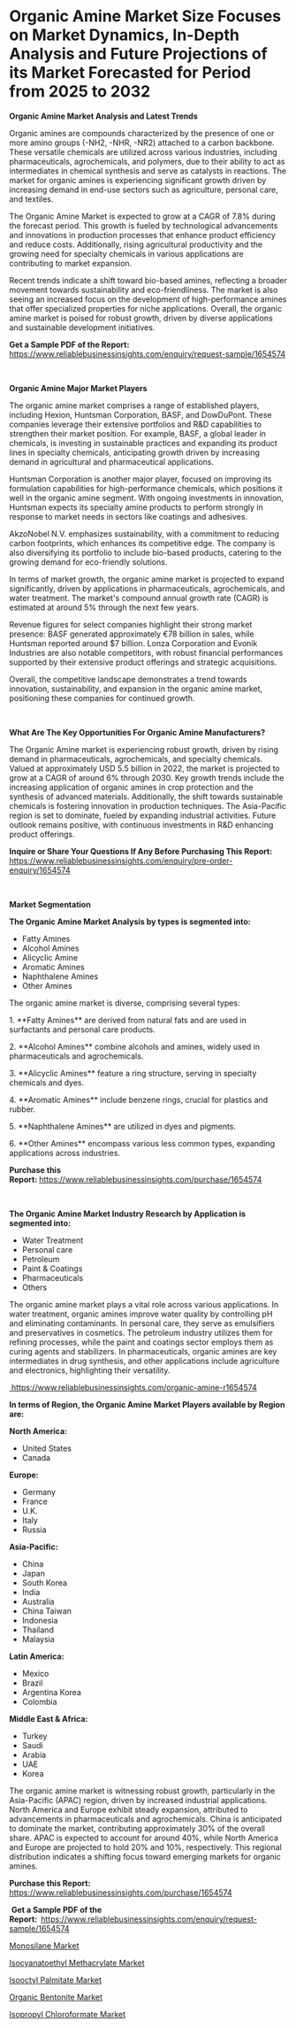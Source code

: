 <p><h1>Organic Amine Market Size Focuses on Market Dynamics, In-Depth Analysis and Future Projections of its Market Forecasted for Period from 2025 to 2032</h1></p><p><strong>Organic Amine Market Analysis and Latest Trends</strong></p>
<p><p>Organic amines are compounds characterized by the presence of one or more amino groups (-NH2, -NHR, -NR2) attached to a carbon backbone. These versatile chemicals are utilized across various industries, including pharmaceuticals, agrochemicals, and polymers, due to their ability to act as intermediates in chemical synthesis and serve as catalysts in reactions. The market for organic amines is experiencing significant growth driven by increasing demand in end-use sectors such as agriculture, personal care, and textiles. </p><p>The Organic Amine Market is expected to grow at a CAGR of 7.8% during the forecast period. This growth is fueled by technological advancements and innovations in production processes that enhance product efficiency and reduce costs. Additionally, rising agricultural productivity and the growing need for specialty chemicals in various applications are contributing to market expansion. </p><p>Recent trends indicate a shift toward bio-based amines, reflecting a broader movement towards sustainability and eco-friendliness. The market is also seeing an increased focus on the development of high-performance amines that offer specialized properties for niche applications. Overall, the organic amine market is poised for robust growth, driven by diverse applications and sustainable development initiatives.</p></p>
<p><strong>Get a Sample PDF of the Report:&nbsp;</strong> <a href="https://www.reliablebusinessinsights.com/enquiry/request-sample/1654574?utm_campaign=1119&utm_medium=2&utm_source=Github&utm_content=ia&utm_term=31012025&utm_id=organic-amine">https://www.reliablebusinessinsights.com/enquiry/request-sample/1654574</a></p>
<p>&nbsp;</p>
<p><strong>Organic Amine Major Market Players</strong></p>
<p><p>The organic amine market comprises a range of established players, including Hexion, Huntsman Corporation, BASF, and DowDuPont. These companies leverage their extensive portfolios and R&D capabilities to strengthen their market position. For example, BASF, a global leader in chemicals, is investing in sustainable practices and expanding its product lines in specialty chemicals, anticipating growth driven by increasing demand in agricultural and pharmaceutical applications.</p><p>Huntsman Corporation is another major player, focused on improving its formulation capabilities for high-performance chemicals, which positions it well in the organic amine segment. With ongoing investments in innovation, Huntsman expects its specialty amine products to perform strongly in response to market needs in sectors like coatings and adhesives.</p><p>AkzoNobel N.V. emphasizes sustainability, with a commitment to reducing carbon footprints, which enhances its competitive edge. The company is also diversifying its portfolio to include bio-based products, catering to the growing demand for eco-friendly solutions.</p><p>In terms of market growth, the organic amine market is projected to expand significantly, driven by applications in pharmaceuticals, agrochemicals, and water treatment. The market's compound annual growth rate (CAGR) is estimated at around 5% through the next few years.</p><p>Revenue figures for select companies highlight their strong market presence: BASF generated approximately €78 billion in sales, while Huntsman reported around $7 billion. Lonza Corporation and Evonik Industries are also notable competitors, with robust financial performances supported by their extensive product offerings and strategic acquisitions.</p><p>Overall, the competitive landscape demonstrates a trend towards innovation, sustainability, and expansion in the organic amine market, positioning these companies for continued growth.</p></p>
<p>&nbsp;</p>
<p><strong>What Are The Key Opportunities For Organic Amine Manufacturers?</strong></p>
<p><p>The Organic Amine market is experiencing robust growth, driven by rising demand in pharmaceuticals, agrochemicals, and specialty chemicals. Valued at approximately USD 5.5 billion in 2022, the market is projected to grow at a CAGR of around 6% through 2030. Key growth trends include the increasing application of organic amines in crop protection and the synthesis of advanced materials. Additionally, the shift towards sustainable chemicals is fostering innovation in production techniques. The Asia-Pacific region is set to dominate, fueled by expanding industrial activities. Future outlook remains positive, with continuous investments in R&D enhancing product offerings.</p></p>
<p><strong>Inquire or Share Your Questions If Any Before Purchasing This Report:</strong> <a href="https://www.reliablebusinessinsights.com/enquiry/pre-order-enquiry/1654574?utm_campaign=1119&utm_medium=2&utm_source=Github&utm_content=ia&utm_term=31012025&utm_id=organic-amine">https://www.reliablebusinessinsights.com/enquiry/pre-order-enquiry/1654574</a></p>
<p>&nbsp;</p>
<p><strong>Market Segmentation</strong></p>
<p><strong>The Organic Amine Market Analysis by types is segmented into:</strong></p>
<p><ul><li>Fatty Amines</li><li>Alcohol Amines</li><li>Alicyclic Amine</li><li>Aromatic Amines</li><li>Naphthalene Amines</li><li>Other Amines</li></ul></p>
<p><p>The organic amine market is diverse, comprising several types: </p><p>1. **Fatty Amines** are derived from natural fats and are used in surfactants and personal care products.  </p><p>2. **Alcohol Amines** combine alcohols and amines, widely used in pharmaceuticals and agrochemicals.  </p><p>3. **Alicyclic Amines** feature a ring structure, serving in specialty chemicals and dyes.  </p><p>4. **Aromatic Amines** include benzene rings, crucial for plastics and rubber.  </p><p>5. **Naphthalene Amines** are utilized in dyes and pigments.  </p><p>6. **Other Amines** encompass various less common types, expanding applications across industries.</p></p>
<p><strong>Purchase this Report:&nbsp;</strong><a href="https://www.reliablebusinessinsights.com/purchase/1654574?utm_campaign=1119&utm_medium=2&utm_source=Github&utm_content=ia&utm_term=31012025&utm_id=organic-amine">https://www.reliablebusinessinsights.com/purchase/1654574</a></p>
<p>&nbsp;</p>
<p><strong>The Organic Amine Market Industry Research by Application is segmented into:</strong></p>
<p><ul><li>Water Treatment</li><li>Personal care</li><li>Petroleum</li><li>Paint & Coatings</li><li>Pharmaceuticals</li><li>Others</li></ul></p>
<p><p>The organic amine market plays a vital role across various applications. In water treatment, organic amines improve water quality by controlling pH and eliminating contaminants. In personal care, they serve as emulsifiers and preservatives in cosmetics. The petroleum industry utilizes them for refining processes, while the paint and coatings sector employs them as curing agents and stabilizers. In pharmaceuticals, organic amines are key intermediates in drug synthesis, and other applications include agriculture and electronics, highlighting their versatility.</p></p>
<p><a href="https://www.reliablebusinessinsights.com/organic-amine-r1654574?utm_campaign=1119&utm_medium=2&utm_source=Github&utm_content=ia&utm_term=31012025&utm_id=organic-amine">&nbsp;https://www.reliablebusinessinsights.com/organic-amine-r1654574</a></p>
<p><strong>In terms of Region, the Organic Amine Market Players available by Region are:</strong></p>
<p>
    <p> <strong> North America: </strong>
        <ul>
            <li>United States</li>
            <li>Canada</li>
        </ul>
        </p> 
    <p> <strong> Europe: </strong>
        <ul>
            <li>Germany</li>
            <li>France</li>
            <li>U.K.</li>
            <li>Italy</li>
            <li>Russia</li>
        </ul>
        </p> 
    <p> <strong> Asia-Pacific: </strong>
        <ul>
            <li>China</li>
            <li>Japan</li>
            <li>South Korea</li>
            <li>India</li>
            <li>Australia</li>
            <li>China Taiwan</li>
            <li>Indonesia</li>
            <li>Thailand</li>
            <li>Malaysia</li>
        </ul>
        </p> 
    <p> <strong> Latin America: </strong>
        <ul>
            <li>Mexico</li>
            <li>Brazil</li>
            <li>Argentina Korea</li>
            <li>Colombia</li>
        </ul>
        </p> 
    <p> <strong> Middle East & Africa: </strong>
        <ul>
            <li>Turkey</li>
            <li>Saudi</li>
            <li>Arabia</li>
            <li>UAE</li>
            <li>Korea</li>
        </ul>
    </p>
    </p>
<p><p>The organic amine market is witnessing robust growth, particularly in the Asia-Pacific (APAC) region, driven by increased industrial applications. North America and Europe exhibit steady expansion, attributed to advancements in pharmaceuticals and agrochemicals. China is anticipated to dominate the market, contributing approximately 30% of the overall share. APAC is expected to account for around 40%, while North America and Europe are projected to hold 20% and 10%, respectively. This regional distribution indicates a shifting focus toward emerging markets for organic amines.</p></p>
<p><strong>Purchase this Report: </strong><a href="https://www.reliablebusinessinsights.com/purchase/1654574?utm_campaign=1119&utm_medium=2&utm_source=Github&utm_content=ia&utm_term=31012025&utm_id=organic-amine">https://www.reliablebusinessinsights.com/purchase/1654574</a></p>
<p>&nbsp;<strong>Get a Sample PDF of the Report:&nbsp;&nbsp;</strong><a href="https://www.reliablebusinessinsights.com/enquiry/request-sample/1654574?utm_campaign=1119&utm_medium=2&utm_source=Github&utm_content=ia&utm_term=31012025&utm_id=organic-amine">https://www.reliablebusinessinsights.com/enquiry/request-sample/1654574</a></p>
<p><strong></strong></p>
<p><p><a href="https://github.com/adyawafurber1/Market-Research-Report-List-1/blob/main/monosilane-market.md?utm_campaign=1119&utm_medium=2&utm_source=Github&utm_content=ia&utm_term=31012025&utm_id=organic-amine">Monosilane Market</a></p><p><a href="https://github.com/tashipmhuiri/Market-Research-Report-List-1/blob/main/isocyanatoethyl-methacrylate-market.md?utm_campaign=1119&utm_medium=2&utm_source=Github&utm_content=ia&utm_term=31012025&utm_id=organic-amine">Isocyanatoethyl Methacrylate Market</a></p><p><a href="https://github.com/akrachveslov/Market-Research-Report-List-1/blob/main/isooctyl-palmitate-market.md?utm_campaign=1119&utm_medium=2&utm_source=Github&utm_content=ia&utm_term=31012025&utm_id=organic-amine">Isooctyl Palmitate Market</a></p><p><a href="https://github.com/balapopepi/Market-Research-Report-List-1/blob/main/organic-bentonite-market.md?utm_campaign=1119&utm_medium=2&utm_source=Github&utm_content=ia&utm_term=31012025&utm_id=organic-amine">Organic Bentonite Market</a></p><p><a href="https://github.com/lynlynyusay/Market-Research-Report-List-1/blob/main/isopropyl-chloroformate-market.md?utm_campaign=1119&utm_medium=2&utm_source=Github&utm_content=ia&utm_term=31012025&utm_id=organic-amine">Isopropyl Chloroformate Market</a></p></p>